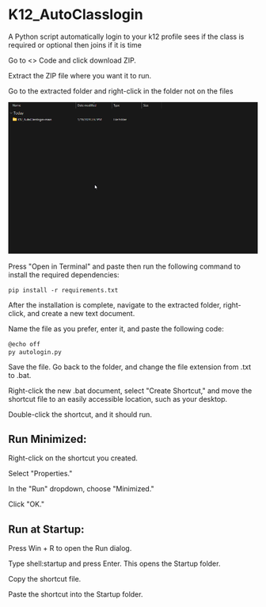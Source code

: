 # K12_AutoClasslogin
A Python script automatically login to your k12 profile sees if the class is required or optional then joins if it is time

Go to <> Code and click download ZIP.

Extract the ZIP file where you want it to run. 

Go to the extracted folder and right-click in the folder not on the files

![](https://github.com/NightFoxAnimation/K12_AutoClasslogin/blob/main/expl.gif)

Press "Open in Terminal" and paste then run the following command to install the required dependencies:

    pip install -r requirements.txt

After the installation is complete, navigate to the extracted folder, right-click, and create a new text document.

Name the file as you prefer, enter it, and paste the following code:

    @echo off
    py autologin.py

Save the file. Go back to the folder, and change the file extension from .txt to .bat.

Right-click the new .bat document, select "Create Shortcut," and move the shortcut file to an easily accessible location, such as your desktop.

Double-click the shortcut, and it should run.


## Run Minimized:

Right-click on the shortcut you created.

Select "Properties."

In the "Run" dropdown, choose "Minimized."

Click "OK."


## Run at Startup:

Press Win + R to open the Run dialog.

Type shell:startup and press Enter. This opens the Startup folder.

Copy the shortcut file.

Paste the shortcut into the Startup folder.
